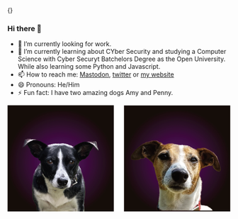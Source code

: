 {<link rel="me" href="https://infosec.exchange/@aircooledcafe">}
<a rel="me" href="https://infosec.exchange/@aircooledcafe"></a>

### Hi there 👋

- 🔭 I’m currently looking for work.
- 🌱 I’m currently learning about CYber Security and studying a Computer Science with Cyber Securyt Batchelors Degree as the Open University. While also learning some Python and Javascript.
- 📫 How to reach me: [Mastodon][mastodon], [twitter][twitter] or [my website][securelee]
- 😄 Pronouns: He/Him
- ⚡ Fun fact: I have two amazing dogs Amy and Penny.

![dogs](images/dogs.png)

[twitter]: https://twitter.com/aircooledcafe
[mastodon]: https://infosec.exchange/@aircooledcafe 
[securelee]: https://securelee.uk
